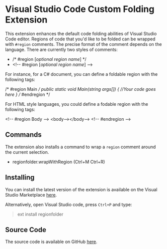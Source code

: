 # Visual Studio Code Custom Folding Extension

This extension enhances the default code folding abilities of Visual Studio Code editor. Regions of code that you'd like to be folded can be wrapped with `#region` comments. The precise format of the comment depends on the language. There are currently two styles of comments: 

-  /* #region [*optional region name*] */ 
- &lt;!-- #region [*optional region name*] --&gt;

For instance, for a C# document, you can define a foldable region with the following tags: 

   /* #region Main */
   public static void Main(string args[])
   {
       //Your code goes here
   }
   /* #endregion */


For HTML style languages, you could define a fodable region with the following tags:


   &lt;!-- #region Body --&gt;
   &lt;body--&gt;&lt;/body--&gt;
   &lt;!-- #endregion --&gt;


## Commands

The extension also installs a command to wrap a `region` comment around the current selection. 

- regionfolder.wrapWithRegion (Ctrl+M Ctrl+R)

## Installing

You can install the latest version of the extension is available on the Visual Studio Marketplace [here](https://marketplace.visualstudio.com/items?itemName=maptz.regionfolder).

Alternatively, open Visual Studio code, press `Ctrl+P` and type:

> ext install regionfolder

## Source Code

The source code is available on GitHub [here](https://github.com/maptz/Maptz.VSCode.Extensions.CustomFolding).
